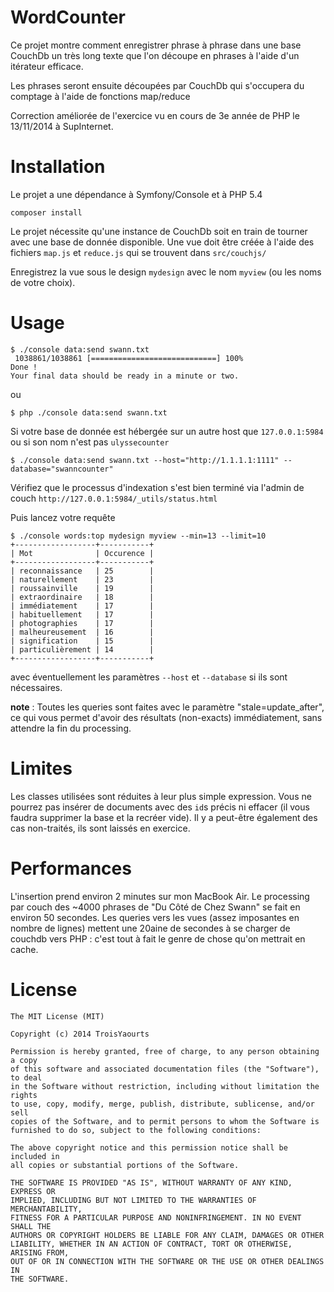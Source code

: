 WordCounter
===========
Ce projet montre comment enregistrer phrase à phrase dans une base CouchDb un très long texte que l'on découpe en phrases à l'aide d'un itérateur efficace.

Les phrases seront ensuite découpées par CouchDb qui s'occupera du comptage à l'aide de fonctions map/reduce

Correction améliorée de l'exercice vu en cours de 3e année de PHP le 13/11/2014 à SupInternet.


Installation
============
Le projet a une dépendance à Symfony/Console et à PHP 5.4

    composer install

Le projet nécessite qu'une instance de CouchDb soit en train de tourner avec une base de donnée disponible. Une vue doit être créée à l'aide des fichiers `map.js` et `reduce.js` qui se trouvent dans `src/couchjs/`

Enregistrez la vue sous le design `mydesign` avec le nom `myview` (ou les noms de votre choix).


Usage
=====

    $ ./console data:send swann.txt
     1038861/1038861 [============================] 100%
    Done !
    Your final data should be ready in a minute or two.

ou
    
    $ php ./console data:send swann.txt

Si votre base de donnée est hébergée sur un autre host que `127.0.0.1:5984` ou si son nom n'est pas `ulyssecounter`

    $ ./console data:send swann.txt --host="http://1.1.1.1:1111" --database="swanncounter"

Vérifiez que le processus d'indexation s'est bien terminé via l'admin de couch `http://127.0.0.1:5984/_utils/status.html`

Puis lancez votre requête
    
    $ ./console words:top mydesign myview --min=13 --limit=10
    +------------------+-----------+
    | Mot              | Occurence |
    +------------------+-----------+
    | reconnaissance   | 25        |
    | naturellement    | 23        |
    | roussainville    | 19        |
    | extraordinaire   | 18        |
    | immédiatement    | 17        |
    | habituellement   | 17        |
    | photographies    | 17        |
    | malheureusement  | 16        |
    | signification    | 15        |
    | particulièrement | 14        |
    +------------------+-----------+

avec éventuellement les paramètres `--host` et `--database` si ils sont nécessaires.

**note** : Toutes les queries sont faites avec le paramètre "stale=update_after", ce qui vous permet d'avoir des résultats (non-exacts) immédiatement, sans attendre la fin du processing.

Limites
=======

Les classes utilisées sont réduites à leur plus simple expression. Vous ne pourrez pas insérer de documents avec des `id`s précis ni effacer (il vous faudra supprimer la base et la recréer vide). Il y a peut-être également des cas non-traités, ils sont laissés en exercice.


Performances
============
L'insertion prend environ 2 minutes sur mon MacBook Air.
Le processing par couch des ~4000 phrases de "Du Côté de Chez Swann" se fait en environ 50 secondes.
Les queries vers les vues (assez imposantes en nombre de lignes) mettent une 20aine de secondes à se charger de couchdb vers PHP : c'est tout à fait le genre de chose qu'on mettrait en cache.



License
=======
    The MIT License (MIT)

    Copyright (c) 2014 TroisYaourts

    Permission is hereby granted, free of charge, to any person obtaining a copy
    of this software and associated documentation files (the "Software"), to deal
    in the Software without restriction, including without limitation the rights
    to use, copy, modify, merge, publish, distribute, sublicense, and/or sell
    copies of the Software, and to permit persons to whom the Software is
    furnished to do so, subject to the following conditions:

    The above copyright notice and this permission notice shall be included in
    all copies or substantial portions of the Software.

    THE SOFTWARE IS PROVIDED "AS IS", WITHOUT WARRANTY OF ANY KIND, EXPRESS OR
    IMPLIED, INCLUDING BUT NOT LIMITED TO THE WARRANTIES OF MERCHANTABILITY,
    FITNESS FOR A PARTICULAR PURPOSE AND NONINFRINGEMENT. IN NO EVENT SHALL THE
    AUTHORS OR COPYRIGHT HOLDERS BE LIABLE FOR ANY CLAIM, DAMAGES OR OTHER
    LIABILITY, WHETHER IN AN ACTION OF CONTRACT, TORT OR OTHERWISE, ARISING FROM,
    OUT OF OR IN CONNECTION WITH THE SOFTWARE OR THE USE OR OTHER DEALINGS IN
    THE SOFTWARE.